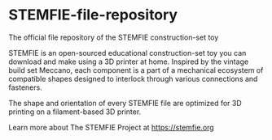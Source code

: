 # STEMFIE-file-repository
The official file repository of the STEMFIE construction-set toy

STEMFIE is an open-sourced educational construction-set toy you can download and make using a 3D printer at home. Inspired by the vintage build set Meccano, each component is a part of a mechanical ecosystem of compatible shapes designed to interlock through various connections and fasteners.

The shape and orientation of every STEMFIE file are optimized for 3D printing on a filament-based 3D printer. 

Learn more about The STEMFIE Project at https://stemfie.org
